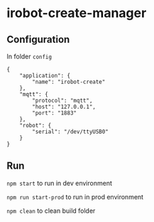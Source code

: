 # irobot-create-manager

## Configuration
In folder `config`

```
{
    "application": {
        "name": "irobot-create"
    },
    "mqtt": {
        "protocol": "mqtt",
        "host": "127.0.0.1",
        "port": "1883"
    },
    "robot": {
        "serial": "/dev/ttyUSB0"
    }
}
```

## Run
`npm start` to run in dev environment

`npm run start-prod` to run in prod environment

`npm clean` to clean build folder
